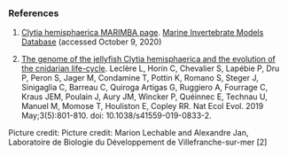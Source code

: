 ### References

1. [Clytia hemisphaerica MARIMBA page](http://marimba.obs-vlfr.fr/organism/Clytia/hemisphaerica). [Marine Invertebrate Models Database](http://marimba.obs-vlfr.fr) (accessed October 9, 2020)

2. [The genome of the jellyfish Clytia hemisphaerica and the evolution of the cnidarian life-cycle](https://europepmc.org/article/MED/30858591). Leclère L, Horin C, Chevalier S, Lapébie P, Dru P, Peron S, Jager M, Condamine T, Pottin K, Romano S, Steger J, Sinigaglia C, Barreau C, Quiroga Artigas G, Ruggiero A, Fourrage C, Kraus JEM, Poulain J, Aury JM, Wincker P, Quéinnec E, Technau U, Manuel M, Momose T, Houliston E, Copley RR. Nat Ecol Evol. 2019 May;3(5):801-810. doi: 10.1038/s41559-019-0833-2.


Picture credit: Picture credit: Marion Lechable and Alexandre Jan, Laboratoire de Biologie du Développement de Villefranche-sur-mer [2]
